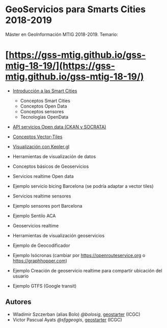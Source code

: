 # GeoServicios para Smarts Cities 2018-2019

Máster en GeoInformación MTIG 2018-2019.
Temario:

# [https://gss-mtig.github.io/gss-mtig-18-19/](https://gss-mtig.github.io/gss-mtig-18-19/)

* [Introducción a las Smart Cities](https://gss-mtig.github.io/gss-mtig-18-19/1_introduccion_a_las_smart_cities/)
    * Conceptos Smart Cities
    * Conceptos Open Data
    * Conceptos sensores
    * Tecnologías OpenData

* [API servicios Open data (CKAN y SOCRATA)](https://gss-mtig.github.io/gss-mtig-18-19/2_conceptos_y_servicios_open_data/)
* [Conceptos Vector-Tiles](https://gss-mtig.github.io/gss-mtig-18-19/3_conceptos_vector_tiles/)
* [Visualización con Kepler.gl](https://gss-mtig.github.io/gss-mtig-18-19/4_visualizacion_kepler/)
* Herramientas de visualización de datos
* Conceptos básicos de Geoservicios
* Servicios realtime Open data
* Ejemplo servicio bicing Barcelona (se podría adaptar a vector tiles)
* Servicios realtime sensores
* Ejemplo sensores port Barcelona
* Ejemplo Sentilo ACA
* Geoservicios realtime
* Herramientas de visualización geoservicios
* Ejemplo de Geocodificador
* Ejemplo Isócronas (cambiar por https://openrouteservice.org o https://graphhopper.com)
* Ejemplo Creación de geoservicio realtime para compartir ubicación del usuario
* Ejemplo GTFS (Google transit)

## Autores

* Wladimir Szczerban (alias Bolo) *@bolosig*, [geostarter](http://betaportal.icgc.cat) (ICGC)
* Victor Pascual Ayats  *@sfggeogis*, [geostarter](http://betaportal.icgc.cat) (ICGC)



